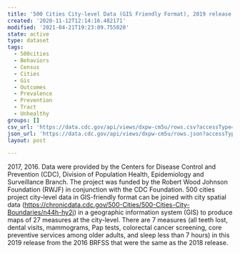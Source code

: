 ```yaml
---
title: '500 Cities City-level Data (GIS Friendly Format), 2019 release'
created: '2020-11-12T12:14:16.482171'
modified: '2021-04-21T19:23:09.755020'
state: active
type: dataset
tags:
  - 500cities
  - Behaviors
  - Census
  - Cities
  - Gis
  - Outcomes
  - Prevalence
  - Prevention
  - Tract
  - Unhealthy
groups: []
csv_url: 'https://data.cdc.gov/api/views/dxpw-cm5u/rows.csv?accessType=DOWNLOAD'
json_url: 'https://data.cdc.gov/api/views/dxpw-cm5u/rows.json?accessType=DOWNLOAD'
layout: post

---
```

2017, 2016. Data were provided by the Centers for Disease Control and Prevention (CDC), Division of Population Health, Epidemiology and Surveillance Branch. The project was funded by the Robert Wood Johnson Foundation (RWJF) in conjunction with the CDC Foundation. 500 cities project city-level data in GIS-friendly format can be joined with city spatial data (https://chronicdata.cdc.gov/500-Cities/500-Cities-City-Boundaries/n44h-hy2j) in a geographic information system (GIS) to produce maps of 27 measures at the city-level. There are 7 measures (all teeth lost, dental visits, mammograms, Pap tests, colorectal cancer screening, core preventive services among older adults, and sleep less than 7 hours) in this 2019 release from the 2016 BRFSS that were the same as the 2018 release.
